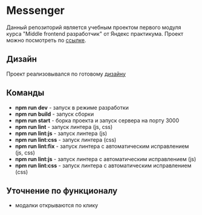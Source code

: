 # Messenger

Данный репозиторий является учебным проектом первого модуля курса "Middle frontend разработчик" от Яндекс практикума.
Проект можно посмотреть по [ссылке](https://splendid-peony-026265.netlify.app/).

## Дизайн

Проект реализовывался по готовому [дизайну](https://www.figma.com/file/jF5fFFzgGOxQeB4CmKWTiE/Chat_external_link?node-id=0:1)

## Команды

- **npm run dev** - запуск в режиме разработки
- **npm run build** - запуск сборки
- **npm run start** - борка проекта и запуск сервера на порту 3000
- **npm run lint** - запуск линтера (js, css)
- **npm run lint:js** - запуск линтера (js)
- **npm run lint:css** - запуск линтера (css)
- **npm run lint:fix** - запуск линтера с автоматическим исправлением (js, css)
- **npm run lint:js** - запуск линтера с автоматическим исправлением (js)
- **npm run lint:css** - запуск линтера с автоматическим исправлением (css)

## Уточнение по функционалу

- модалки открываются по клику

